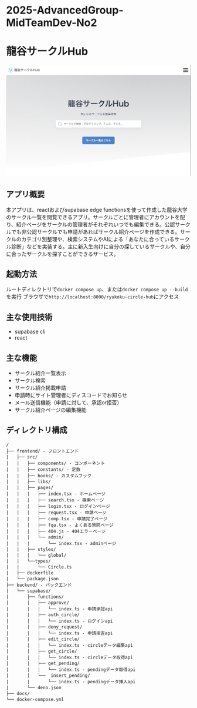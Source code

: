 # 2025-AdvancedGroup-MidTeamDev-No2

# 龍谷サークルHub

![thumbnail.png](./docs/thumbnail.png)

## アプリ概要

本アプリは、reactおよびsupabase edge functionsを使って作成した龍谷大学のサークル一覧を閲覧できるアプリ。サークルごとに管理者にアカウントを配り、紹介ページをサークルの管理者がそれぞれいつでも編集できる。公認サークルでも非公認サークルでも申請があればサークル紹介ページを作成できる。サークルのカテゴリ別整理や、検索システムやAIによる「あなたに合っているサークル診断」などを実装する。主に新入生向けに自分の探しているサークルや、自分に合ったサークルを探すことができるサービス。

## 起動方法

ルートディレクトリで`docker compose up`、または`docker compose up --build`を実行
ブラウザで`http://localhost:8000/ryukoku-circle-hub`にアクセス

## 主な使用技術

 - supabase cli 
 - react 

## 主な機能

 - サークル紹介一覧表示
 - サークル検索
 - サークル紹介掲載申請
 - 申請時にサイト管理者にディスコードでお知らせ
 - メール送信機能（申請に対して、承認or拒否）
 - サークル紹介ページの編集機能

## ディレクトリ構成
```
/
├── frontend/ - フロントエンド
|   ├── src/
|   |   ├── components/ - コンポーネント
|   |   ├── constants/ - 定数
|   |   ├── hooks/ - カスタムフック     
|   |   ├── libs/
|   |   ├── pages/
|   |   |   ├── index.tsx - ホームページ
|   |   |   ├── search.tsx - 検索ページ
|   |   |   ├── login.tsx - ログインページ
|   |   |   ├── request.tsx - 申請ページ
|   |   |   ├── comp.tsx - 申請完了ページ
|   |   |   ├── fqa.tsx - よくある質問ページ
|   |   |   ├── 404.js - 404エラーページ
|   |   |   └── admin/
|   |   |       └── index.tsx - adminページ
|   |   ├── styles/
|   |   |   └── global/ 
|   |   └──types/
|   |       └── Circle.ts
|   ├── dockerfile
|   └── package.json
├── backend/ - バックエンド
|   └── supabase/
|       ├── functions/
|       |   ├── approve/
|       |   |   └── index.ts - 申請承認api
|       |   ├── auth_circle/ 
|       |   |   └── index.ts - ログインapi
|       |   ├── deny_request/
|       |   |   └── index.ts - 申請拒否api
|       |   ├── edit_circle/
|       |   |   └── index.ts - circleデータ編集api
|       |   ├── get_circle/
|       |   |   └── index.ts - circleデータ取得api
|       |   ├── get_pending/
|       |   |   └── index.ts - pendingデータ取得api
|       |   └──  insert_pending/
|       |       └── index.ts - pendingデータ挿入api
|       └── deno.json
├── docs/
└── docker-compose.yml
```